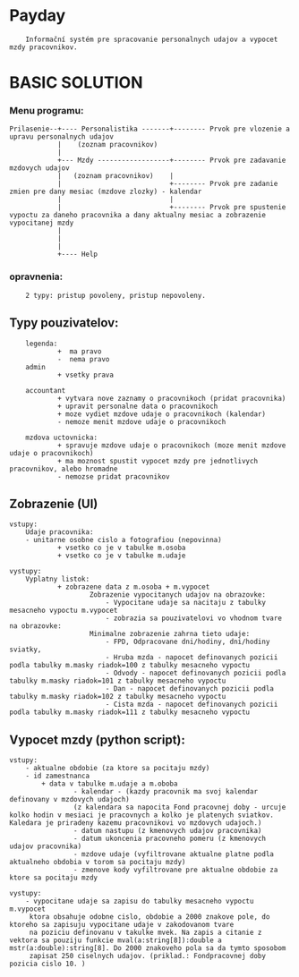 Payday
======

        Informační systém pre spracovanie personalnych udajov a vypocet mzdy pracovnikov. 


BASIC SOLUTION
==============

### Menu programu:
    Prilasenie--+---- Personalistika -------+-------- Prvok pre vlozenie a upravu personalnych udajov 
                |    (zoznam pracovnikov)
                |
                +--- Mzdy ------------------+-------- Prvok pre zadavanie mzdovych udajov
                |   (zoznam pracovnikov)    |
                |                           +-------- Prvok pre zadanie zmien pre dany mesiac (mzdove zlozky) - kalendar
                |                           |
                |                           +-------- Prvok pre spustenie vypoctu za daneho pracovnika a dany aktualny mesiac a zobrazenie vypocitanej mzdy
                |
                |
                |
                +---- Help 

### opravnenia:
        2 typy: pristup povoleny, pristup nepovoleny. 


## Typy pouzivatelov:
        legenda: 
                +  ma pravo
                -  nema pravo
        admin
                + vsetky prava
        
        accountant
                + vytvara nove zaznamy o pracovnikoch (pridat pracovnika)
                + upravit personalne data o pracovnikoch
                + moze vydiet mzdove udaje o pracovnikoch (kalendar)
                - nemoze menit mzdove udaje o pracovnikoch
        
        mzdova uctovnicka:
                + spravuje mzdove udaje o pracovnikoch (moze menit mzdove udaje o pracovnikoch)
                + ma moznost spustit vypocet mzdy pre jednotlivych pracovnikov, alebo hromadne
                - nemozse pridat pracovnikov

## Zobrazenie (UI)
    vstupy:
        Udaje pracovnika:
        - unitarne osobne cislo a fotografiou (nepovinna) 
                + vsetko co je v tabulke m.osoba
                + vsetko co je v tabulke m.udaje

    vystupy:
        Vyplatny listok:
                + zobrazene data z m.osoba + m.vypocet
                        Zobrazenie vypocitanych udajov na obrazovke:    
                            - Vypocitane udaje sa nacitaju z tabulky mesacneho vypoctu m.vypocet
                            - zobrazia sa pouzivatelovi vo vhodnom tvare na obrazovke:
                        Minimalne zobrazenie zahrna tieto udaje:
                            - FPD, Odpracovane dni/hodiny, dni/hodiny sviatky, 
                            - Hruba mzda - napocet definovanych pozicii podla tabulky m.masky riadok=100 z tabulky mesacneho vypoctu
                            - Odvody - napocet definovanych pozicii podla tabulky m.masky riadok=101 z tabulky mesacneho vypoctu
                            - Dan - napocet definovanych pozicii podla tabulky m.masky riadok=102 z tabulky mesacneho vypoctu
                            - Cista mzda - napocet definovanych pozicii podla tabulky m.masky riadok=111 z tabulky mesacneho vypoctu


## Vypocet mzdy (python script):
    vstupy:
        - aktualne obdobie (za ktore sa pocitaju mzdy)
        - id zamestnanca
            + data v tabulke m.udaje a m.oboba
                    - kalendar - (kazdy pracovnik ma svoj kalendar definovany v mzdovych udajoch) 
                    (z kalendara sa napocita Fond pracovnej doby - urcuje kolko hodin v mesiaci je pracovnych a kolko je platenych sviatkov. Kaledara je priradeny kazemu pracovnikovi vo mzdovych udajoch.) 
                    - datum nastupu (z kmenovych udajov pracovnika)
                    - datum ukoncenia pracovneho pomeru (z kmenovych udajov pracovnika)
                    - mzdove udaje (vyfiltrovane aktualne platne podla aktualneho obdobia v torom sa pocitaju mzdy) 
                    - zmenove kody vyfiltrovane pre aktualne obdobie za ktore sa pocitaju mzdy

    vystupy:
        - vypocitane udaje sa zapisu do tabulky mesacneho vypoctu m.vypocet
         ktora obsahuje odobne cislo, obdobie a 2000 znakove pole, do ktoreho sa zapisuju vypocitane udaje v zakodovanom tvare 
         na poziciu definovanu v takulke mvek. Na zapis a citanie z vektora sa pouziju funkcie mval(a:string[8]):double a mstr(a:double):string[8]. Do 2000 znakoveho pola sa da tymto sposobom 
         zapisat 250 ciselnych udajov. (priklad.: Fondpracovnej doby pozicia cislo 10. )   
